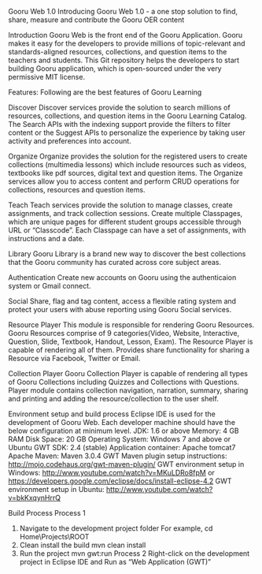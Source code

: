 Gooru Web 1.0
Introducing Gooru Web 1.0 - a one stop solution to find, share, measure and contribute the Gooru OER content

Introduction
Gooru Web is the front end of the Gooru Application. Gooru makes it easy for the developers to provide millions of topic-relevant and standards-aligned resources, collections, and question items to the teachers and students. This Git repository helps the developers to start building Gooru application, which is open-sourced under the very permissive MIT license.

Features:
Following are the best features of Gooru Learning

Discover
Discover services provide the solution to search millions of resources, collections, and question items in the Gooru Learning Catalog. The Search APIs with the indexing support provide the filters to filter content or the Suggest APIs to personalize the experience by taking user activity and preferences into account.

Organize
Organize provides the solution for the registered users to create collections (multimedia lessons) which include resources such as videos, textbooks like pdf sources, digital text and question items. The Organize services allow you to access content and perform CRUD operations for collections, resources and question items.

Teach
Teach services provide the solution to manage classes, create assignments, and track collection sessions. Create multiple Classpages, which are unique pages for different student groups accessible through URL or “Classcode”. Each Classpage can have a set of assignments, with instructions and a date.

Library
Gooru Library is a brand new way to discover the best collections that the Gooru community has curated across core subject areas.

Authentication
Create new accounts on Gooru using the authenticaion system or Gmail connect.

Social
Share, flag and tag content, access a flexible rating system and protect your users with abuse reporting using Gooru Social services.

Resource Player
This module is responsible for rendering Gooru Resources. Gooru Resources comprise of 9 categories(Video, Website, Interactive, Question, Slide, Textbook, Handout, Lesson, Exam). The Resource Player is capable of rendering all of them. Provides share functionality for sharing a Resource via Facebook, Twitter or Email.

Collection Player
Gooru Collection Player is capable of rendering all types of Gooru Collections including Quizzes and Collections with Questions. Player module contains collection navigation, narration, summary, sharing and printing and adding the resource/collection to the user shelf.

Environment setup and build process
Eclipse IDE is used for the development of Gooru Web. Each developer machine should have the below configuration at minimum level.
JDK: 1.6 or above 
Memory: 4 GB RAM
Disk Space: 20 GB
Operating System: Windows 7 and above or Ubuntu
GWT SDK: 2.4 (stable)
Application container: Apache tomcat7
Apache Maven: Maven 3.0.4
GWT Maven plugin setup instructions: http://mojo.codehaus.org/gwt-maven-plugin/
GWT environment setup in Windows: http://www.youtube.com/watch?v=MKuLDRo8fpM or https://developers.google.com/eclipse/docs/install-eclipse-4.2
GWT environment setup in Ubuntu: http://www.youtube.com/watch?v=bkKxqynHrrQ
 
Build Process
Process 1
1.	Navigate to the development project folder
	For example, cd Home\Projects\ROOT
2.	Clean install the build
	mvn clean install
3.	Run the project
	mvn gwt:run
Process 2
Right-click on the development project in Eclipse IDE and Run as “Web Application (GWT)”

